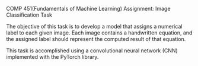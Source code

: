 COMP 451(Fundamentals of Machine Learning) Assignment: Image Classification Task

The objective of this task is to develop a model that assigns a numerical label to each given image. 
Each image contains a handwritten equation, and the assigned label should represent the computed result of that equation.

This task is accomplished using a convolutional neural network (CNN) implemented with the PyTorch library.

